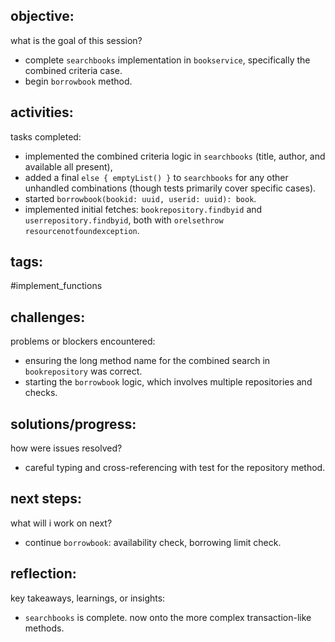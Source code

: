 ## objective:
what is the goal of this session?
- complete `searchbooks` implementation in `bookservice`, specifically the combined criteria case.
- begin `borrowbook` method.

## activities:
tasks completed:
- implemented the combined criteria logic in `searchbooks` (title, author, and available all present),
- added a final `else { emptyList() }` to `searchbooks` for any other unhandled combinations (though tests primarily cover specific cases).
- started `borrowbook(bookid: uuid, userid: uuid): book`.
- implemented initial fetches: `bookrepository.findbyid` and `userrepository.findbyid`, both with `orelsethrow resourcenotfoundexception`.

## tags:
 #implement_functions 

## challenges:
problems or blockers encountered: 
- ensuring the long method name for the combined search in `bookrepository` was correct.
- starting the `borrowbook` logic, which involves multiple repositories and checks.

## solutions/progress:
how were issues resolved?
- careful typing and cross-referencing with test for the repository method.

## next steps:
what will i work on next?
- continue `borrowbook`: availability check, borrowing limit check.

## reflection:
key takeaways, learnings, or insights:
- `searchbooks` is complete. now onto the more complex transaction-like methods.
